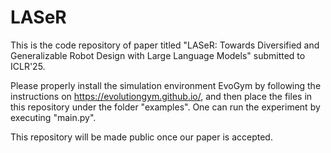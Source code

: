 # LASeR
This is the code repository of paper titled "LASeR: Towards Diversified and Generalizable Robot Design with Large Language Models" submitted to ICLR'25. 

Please properly install the simulation environment EvoGym by following the instructions on https://evolutiongym.github.io/, and then place the files in this repository under the folder "examples". One can run the experiment by executing "main.py". 

This repository will be made public once our paper is accepted. 
